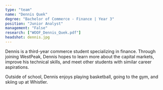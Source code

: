 ```yaml
---
type: "team"
name: "Dennis Quek"
degree: "Bachelor of Commerce - Finance | Year 3"
position: "Junior Analyst"
management: "False"
research: ["WOOF_Dennis_Quek.pdf"]
headshot: dennis.jpg
---
```


Dennis is a third-year commerce student specializing in finance. Through joining WestPeak, Dennis hopes to learn more about the capital markets, improve his technical skills, and meet other students with similar career aspirations.

Outside of school, Dennis enjoys playing basketball, going to the gym, and skiing up at Whistler.

